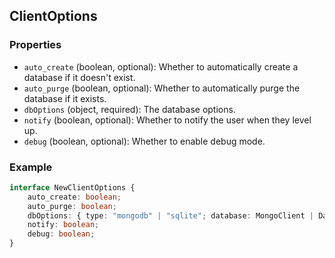 ## ClientOptions

### Properties

- `auto_create` (boolean, optional): Whether to automatically create a database if it doesn't exist.
- `auto_purge` (boolean, optional): Whether to automatically purge the database if it exists.
- `dbOptions` (object, required): The database options.
- `notify` (boolean, optional): Whether to notify the user when they level up.
- `debug` (boolean, optional): Whether to enable debug mode.

### Example

```typescript
interface NewClientOptions {
	auto_create: boolean;
	auto_purge: boolean;
	dbOptions: { type: "mongodb" | "sqlite"; database: MongoClient | Database; };
	notify: boolean;
	debug: boolean;
}
```